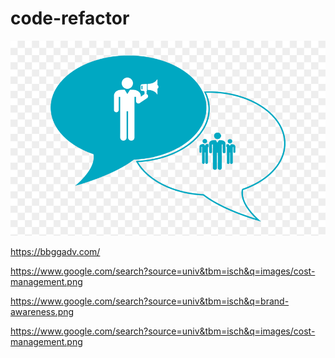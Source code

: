 # code-refactor

![](assets/images/brand-awareness.png)

https://bbggadv.com/

https://www.google.com/search?source=univ&tbm=isch&q=images/cost-management.png

https://www.google.com/search?source=univ&tbm=isch&q=brand-awareness.png

https://www.google.com/search?source=univ&tbm=isch&q=images/cost-management.png
